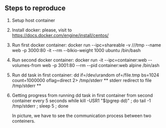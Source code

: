 ## Steps to reproduce ##

1) Setup host container
2) Install docker: please, visit to https://docs.docker.com/engine/install/centos/
3) Run first docker container: 
	docker run --ipc=shareable -v ///tmp --name web -p 3000:80 -it --rm  --blkio-weight 1000 ubuntu /bin/bash 
4) Run second docker container: 
	docker run -it --ipc=container:web --volumes-from web -p 3001:80 --rm --pid container:web alpine /bin/ash
5) Run dd task in first container:
	dd if=/dev/urandom of=/file.tmp bs=1024 count=1000000 oflag=direct 2> /tmp/stderr
	** stderr redirect to file /tmp/stderr **
6) Getting progress from running dd task in first container from second container every 5 seconds
	while kill -USR1 "$(pgrep dd)" ; do tail -1 /tmp/stderr ; sleep 5 ; done
	
	In picture, we have to see the communication process between two conteiners.